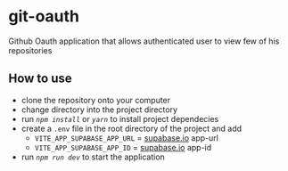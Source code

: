 # git-oauth

Github Oauth application that allows authenticated user to view few of his repositories

## How to use

-   clone the repository onto your computer
-   change directory into the project directory
-   run _`npm install`_ or _`yarn`_ to install project dependecies
-   create a `.env` file in the root directory of the project and add
    - `VITE_APP_SUPABASE_APP_URL` = [supabase.io](https://app.supabase.io/) app-url
    - `VITE_APP_SUPABASE_APP_ID` = [supabase.io](https://app.supabase.io/) app-id
-   run _`npm run dev`_ to start the application
